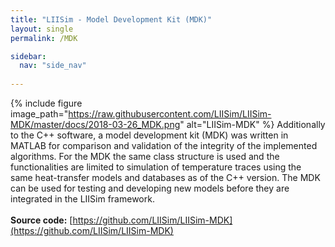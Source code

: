 ```yaml
---
title: "LIISim - Model Development Kit (MDK)"
layout: single
permalink: /MDK

sidebar:
  nav: "side_nav"
                               
---
```


{% include figure image_path="https://raw.githubusercontent.com/LIISim/LIISim-MDK/master/docs/2018-03-26_MDK.png" 
  alt="LIISim-MDK" %}
Additionally to the C++ software, a model development kit (MDK) was written in MATLAB for comparison
and validation of the integrity of the implemented algorithms. For the MDK the same class structure is
used and the functionalities are limited to simulation of temperature traces using the same heat-transfer models and databases as of the C++ version.
The MDK can be used for testing and developing new models before they are integrated in the LIISim framework.<br><br>
<b>Source code:</b> [https://github.com/LIISim/LIISim-MDK](https://github.com/LIISim/LIISim-MDK)
